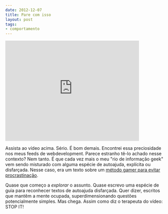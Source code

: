 ```yaml
---
date: 2012-12-07
title: Pare com isso
layout: post
tags: 
- comportamento
---
```


<iframe width="420" height="315" src="http://www.youtube.com/embed/BYLMTvxOaeE" frameborder="0" allowfullscreen></iframe>

Assista ao vídeo acima. Sério. É bom demais. Encontrei essa preciosidade nos meus feeds de webdevelopment. Parece estranho tê-lo achado nesse contexto? Nem tanto. É que cada vez mais o meu "rio de informação geek" vem sendo misturado com alguma espécie de autoajuda, explícita ou disfarçada. Nesse caso, era um texto sobre um [método gamer para evitar procrastinação](http://words.steveklabnik.com/how-do-you-find-the-time).

Quase que começo a *explorar* o assunto. Quase escrevo uma espécie de guia para reconhecer textos de autoajuda disfarçada. Quer dizer, escritos que mantêm a mente ocupada, superdimensionando questões potencialmente simples. Mas chega. Assim como diz o terapeuta do vídeo: STOP IT!